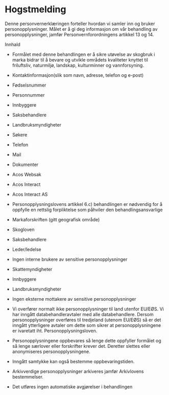 # Hogstmelding


  

Denne personvernerklæringen forteller hvordan vi samler inn og bruker personopplysninger. Målet er å gi deg informasjon om vår behandling av personopplysninger, jamfør Personvernforordningens artikkel 13 og 14.

  

Innhald

*   Formålet med denne behandlingen er å sikre utøvelse av skogbruk i marka bidrar til å bevare og utvikle områdets kvaliteter knyttet til friluftsliv, naturmiljø, landskap, kulturminner og vannforsyning.  
    
*   Kontaktinformasjon(slik som navn, adresse, telefon og e-post)  
    
*   Fødselsnummer  
    
*   Personnummer  
    
*   Innbyggere  
    
*   Saksbehandlere  
    
*   Landbruksmyndigheter  
    
*   Søkere  
    
*   Telefon  
    
*   Mail  
    
*   Dokumenter  
    
*   Acos Websak  
    
*   Acos Interact  
    
*   Acos Interact AS  
    
*   Personopplysningslovens artikkel 6.c) behandlingen er nødvendig for å oppfylle en rettslig forpliktelse som påhviler den behandlingsansvarlige  
    
*   Markaforskriften (gitt geografisk område)  
    
*   Skogloven  
    
*   Saksbehandlere  
    
*   Leder/ledelse  
    
*   Ingen interne brukere av sensitive personopplysninger  
    
*   Skattemyndigheter  
    
*   Innbyggere  
    
*   Landbruksmyndigheter  
    
*   Ingen eksterne mottakere av sensitive personopplysninger  
    
*   Vi overfører normalt ikke personopplysninger til land utenfor EU/EØS. Vi har inngått databehandleravtaler med alle databehandlere. Dersom personopplysninger overføres til tredjeland (utenom EU/EØS) så er det inngått ytterligere avtaler om dette som sikrer at personopplysningene er ivaretatt iht. Personopplysningsloven.  
    
*   Personopplysningene oppbevares så lenge dette oppfyller formålet og så lenge særlover eller forskrifter krever det. Deretter slettes eller anonymiseres personopplysningene.  
    
*   Inngått samtykke kan også bestemme oppbevaringstiden.  
    
*   Arkivverdige personopplysninger arkiveres jamfør Arkivlovens bestemmelser.  
    
*   Det utføres ingen automatiske avgjørelser i behandlingen